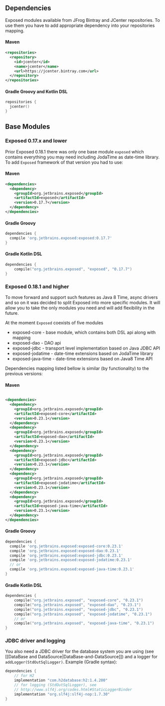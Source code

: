 ## Dependencies
Exposed modules available from JFrog Bintray and JCenter repositories.
To use them you have to add appropriate dependency into your repositories mapping.

#### Maven
```xml
<repositories>
  <repository>
    <id>jcenter</id>
    <name>jcenter</name>
    <url>https://jcenter.bintray.com</url>
  </repository>
</repositories>
```

#### Gradle Groovy and Kotlin DSL

```kotlin
repositories {
  jcenter()
}
```

## Base Modules
### Exposed 0.17.x and lower
Prior Exposed 0.18.1 there was only one base module `exposed` which contains everything you may need including JodaTime as date-time library.
To add `Exposed` framework of that version you had to use: 
    
#### Maven
```xml
<dependencies>
  <dependency>
    <groupId>org.jetbrains.exposed</groupId>
    <artifactId>exposed</artifactId>
    <version>0.17.7</version>
  </dependency>
</dependencies>

```

#### Gradle Groovy
```groovy
dependencies {
  compile 'org.jetbrains.exposed:exposed:0.17.7'
}
```
#### Gradle Kotlin DSL
```kotlin
dependencies {
    compile("org.jetbrains.exposed", "exposed", "0.17.7")
}
```

### Exposed 0.18.1 and higher
To move forward and support such features as Java 8 Time, async drivers and so on it was decided to split Exposed into more specific modules. It will allow you to take the only modules you need and will add flexibility in the future.

At the moment `Exposed` coexists of five modules
* exposed-core - base module, which contains both DSL api along with mapping
* exposed-dao - DAO api 
* exposed-jdbc - transport level implementation based on Java JDBC API
* exposed-jodatime - date-time extensions based on JodaTime library
* exposed-java-time - date-time extensions based on Java8 Time API

Dependencies mapping listed bellow is similar (by functionality) to the previous versions:
#### Maven
```xml

<dependencies>
  <dependency>
    <groupId>org.jetbrains.exposed</groupId>
    <artifactId>exposed-core</artifactId>
    <version>0.23.1</version>
  </dependency>
  <dependency>
    <groupId>org.jetbrains.exposed</groupId>
    <artifactId>exposed-dao</artifactId>
    <version>0.23.1</version>
  </dependency>
  <dependency>
    <groupId>org.jetbrains.exposed</groupId>
    <artifactId>exposed-jdbc</artifactId>
    <version>0.23.1</version>
  </dependency>
  <dependency>
    <groupId>org.jetbrains.exposed</groupId>
    <artifactId>exposed-jodatime</artifactId>
    <version>0.23.1</version>
  </dependency>
  <dependency>
    <groupId>org.jetbrains.exposed</groupId>
    <artifactId>exposed-java-time</artifactId>
    <version>0.23.1</version>
  </dependency>
</dependencies>

```

#### Gradle Groovy
```groovy
dependencies {
  compile 'org.jetbrains.exposed:exposed-core:0.23.1'
  compile 'org.jetbrains.exposed:exposed-dao:0.23.1'
  compile 'org.jetbrains.exposed:exposed-jdbc:0.23.1'
  compile 'org.jetbrains.exposed:exposed-jodatime:0.23.1'
  // or
  compile 'org.jetbrains.exposed:exposed-java-time:0.23.1'
}
```
#### Gradle Kotlin DSL
```kotlin
dependencies {
    compile("org.jetbrains.exposed", "exposed-core", "0.23.1")
    compile("org.jetbrains.exposed", "exposed-dao", "0.23.1")
    compile("org.jetbrains.exposed", "exposed-jdbc", "0.23.1")
    compile("org.jetbrains.exposed", "exposed-jodatime", "0.23.1")
    // or
    compile("org.jetbrains.exposed", "exposed-java-time", "0.23.1")
}
```

### JDBC driver and logging
You also need a JDBC driver for the database system you are using (see [[DataBase and DataSource|DataBase-and-DataSource]]) and a logger for `addLogger(StdOutSqlLogger)`. Example (Gradle syntax):
```kotlin
dependencies {
    // for H2
    implementation "com.h2database:h2:1.4.200"
    // for logging (StdOutSqlLogger), see
    // http://www.slf4j.org/codes.html#StaticLoggerBinder
    implementation "org.slf4j:slf4j-nop:1.7.30"
}
```
